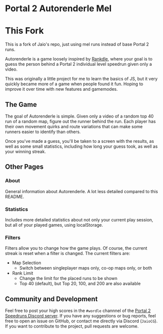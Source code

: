 # Portal 2 Autorenderle Mel

# This Fork
This is a fork of Jaio's repo, just using mel runs instead of base Portal 2 runs.

Autorenderle is a game loosely inspired by [Rankdle](https://rankdle.com), where your goal is to guess the person behind a Portal 2 individual level speedrun given only a video.

This was originally a little project for me to learn the basics of JS, but it very quickly became more of a game when people found it fun. Hoping to improve it over time with new features and gamemodes.

## The Game

The goal of Autorenderle is simple. Given only a video of a random top 40 run of a random map, figure out the runner behind the run. Each player has their own movement quirks and route variations that can make some runners easier to identify than others.

Once you've made a guess, you'll be taken to a screen with the results, as well as some small statistics, including how long your guess took, as well as your winning streak.

## Other Pages

### About

General information about Autorenderle. A lot less detailed compared to this README.

### Statistics


Includes more detailed statistics about not only your current play session, but all of your played games, using localStorage.

### Filters

Filters allow you to change how the game plays. Of course, the current streak is reset when a filter is changed. The current filters are:
- Map Selection
    - Switch between singleplayer maps only, co-op maps only, or both
- Rank Limit
    - Change the limit for the placed runs to be shown
    - Top 40 (default), but Top 20, 100, and 200 are also available

## Community and Development

Feel free to post your high scores in the `#wordle` channnel of the [Portal 2 Speedruns Discord server](https://discord.gg/p2sr). If you have any suggestions or bug reports, feel free to open an issue on GitHub, or contact me directly via Discord (`JaioCG`). If you want to contribute to the project, pull requests are welcome.
